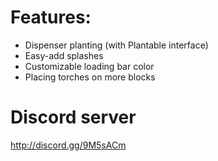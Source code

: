 # Features:
- Dispenser planting (with Plantable interface)
- Easy-add splashes
- Customizable loading bar color
- Placing torches on more blocks

# Discord server
http://discord.gg/9M5sACm
